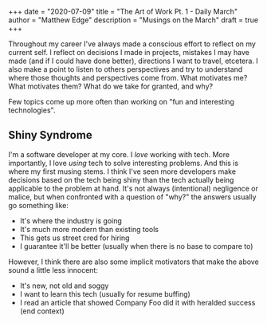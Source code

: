 +++
date = "2020-07-09"
title = "The Art of Work Pt. 1 - Daily March"
author = "Matthew Edge"
description = "Musings on the March"
draft = true
+++

Throughout my career I've always made a conscious effort to reflect on my current self. I reflect
on decisions I made in projects, mistakes I may have made (and if I could have done better),
directions I want to travel, etcetera. I also make a point to listen to others perspectives and
try to understand where those thoughts and perspectives come from. What motivates me? What motivates
them? What do we take for granted, and why?

Few topics come up more often than working on "fun and interesting technologies".

## Shiny Syndrome

I'm a software developer at my core. I _love_ working with tech. More importantly, I love _using_
tech to solve interesting problems. And this is where my first musing stems. I think I've seen
more developers make decisions based on the tech being shiny than the tech actually being applicable
to the problem at hand. It's not always (intentional) negligence or malice, but when confronted with
a question of "why?" the answers usually go something like:

* It's where the industry is going
* It's much more modern than existing tools
* This gets us street cred for hiring
* I guarantee it'll be better (usually when there is no base to compare to)

However, I think there are also some implicit motivators that make the above sound a little less innocent:

* It's new, not old and soggy
* I want to learn this tech (usually for resume buffing)
* I read an article that showed Company Foo did it with heralded success (end context)


